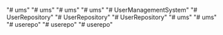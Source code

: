 "# ums" 
"# ums" 
"# ums" 
"# ums" 
"# UserManagementSystem" 
"# UserRepository" 
"# UserRepository" 
"# UserRepository" 
"# ums" 
"# ums" 
"# userepo" 
"# userepo" 
"# userepo" 
